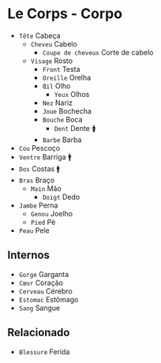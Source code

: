 # Le Corps - Corpo

-   `Tête` Cabeça
    -   `Cheveu` Cabelo
        -   `Coupe de cheveux` Corte de cabelo
    -   `Visage` Rosto
        -   `Front` Testa
        -   `Oreille` Orelha
        -   `Œil` Olho
            -   `Yeux` Olhos
        -   `Nez` Nariz
        -   `Joue` Bochecha
        -   `Bouche` Boca
            -   `Dent` Dente 🚺
        -   `Barbe` Barba
-   `Cou` Pescoço
-   `Ventre` Barriga 🚹
-   `Dos` Costas 🚹
-   `Bras` Braço
    -   `Main` Mão
        -   `Doigt` Dedo
-   `Jambe` Perna
    -   `Genou` Joelho
    -   `Pied` Pé
-   `Peau` Pele

## Internos

-   `Gorge` Garganta
-   `Cœur` Coração
-   `Cerveau` Cérebro
-   `Estomac` Estômago
-   `Sang` Sangue

## Relacionado

-   `Blessure` Ferida
